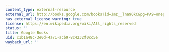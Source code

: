 ```yaml
---
content_type: external-resource
external_url: http://books.google.com/books?id=Jmz__lna90kC&pg=PA9=onepage
has_external_license_warning: true
license: https://en.wikipedia.org/wiki/All_rights_reserved
status: ''
title: Google Books
uid: c1b1a48c-3e0d-4a71-acb9-8c4232f0cc5e
wayback_url: ''
---
```


